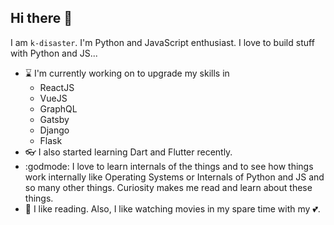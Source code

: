 ## Hi there 👋

I am `k-disaster`. I'm Python and JavaScript enthusiast. I love to build stuff with Python and JS...

- :hourglass: I'm currently working on to upgrade my skills in 
  - ReactJS
  - VueJS
  - GraphQL
  - Gatsby
  - Django
  - Flask
- :eyeglasses: I also started learning Dart and Flutter recently.
- :godmode: I love to learn internals of the things and to see how things work internally like Operating Systems or Internals of Python and JS and so many other things. Curiosity makes me read and learn about these things. 
- :movie_camera: I like reading. Also, I like watching movies in my spare time with my :two_hearts:.
